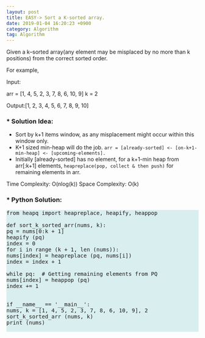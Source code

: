 ```yaml
---
layout: post
title: EASY-> Sort a K-sorted array.
date: 2019-01-04 16:20:23 +0900
category: Algorithm
tag: Algorithm
---
```


Given a k–sorted array(any element may be misplaced by no more than k positions) from the correct sorted order.

</pre>
For example,

Input:

arr = [1, 4, 5, 2, 3, 7, 8, 6, 10, 9]
k = 2

Output:[1, 2, 3, 4, 5, 6, 7, 8, 9, 10]
</pre>



### * Solution Idea:


* Sort by k+1 items window, as any misplacement might occur within this window only.
* K+1 sized min-heap will do the job. ```arr = [already-sorted] <- [on-k+1-min-heap] <- [upcoming-elements].```
* Initially [already-sorted] has no element, for a k+1-min heap from arr[:k+1] elements, ```heapreplace(pop, collect & then push)``` for remaining elements in arr.

</pre>
Time Complexity: O(nlog(k))
Space Complexity: O(k)
</pre>


### * Python Solution:

<pre class="code" style="background-color: rgb(217,238,239,255);">
from heapq import heapreplace, heapify, heappop

def sort_k_sorted_arr(nums, k):
pq = nums[0:k + 1]
heapify (pq)
index = 0
for i in range (k + 1, len (nums)):
nums[index] = heapreplace (pq, nums[i])
index = index + 1

while pq:  # Getting remaining elements from PQ
nums[index] = heappop (pq)
index += 1


if __name__ == '__main__':
nums, k = [1, 4, 5, 2, 3, 7, 8, 6, 10, 9], 2
sort_k_sorted_arr (nums, k)
print (nums)

</pre>
